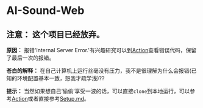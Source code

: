 # AI-Sound-Web
## **注意：** 这个项目已经放弃。

**原因：** 报错'Internal Server Error.'有兴趣研究可以到[Action](https://github.com/LemonFan-maker/AI-Sound-Web/actions/runs/3558541125/jobs/5977282136)查看错误代码，保留了最后一次的报错。

**苍白的解释：** 在自己计算机上运行丝毫没有压力，我不是很理解为什么会报错(已知的环境配置基本一致，恕我才疏学浅)??

**提示：** 当然如果想自己‘偷偷’享受一波的话，可以直接`clone`到本地运行，可以参考[Action](https://github.com/LemonFan-maker/AI-Sound-Web/blob/master/.github/workflows/Service.yml)或者直接参考[Setup.md](./Setup.md)。
